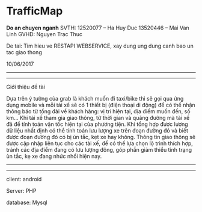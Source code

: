 # TrafficMap
****Do an chuyen nganh****
SVTH:
	12520077 – Ha Huy Duc
	13520446 – Mai Van Linh
GVHD:
	Nguyen Trac Thuc

De tai: Tim hieu ve RESTAPI WEBSERVICE, xay dung ung dung canh bao un tac giao thong

10/06/2017
***************************
***************************
Giới thiệu đề tài

Dựa trên ý tưởng của grab là khách muốn đi taxi/bike thì sẽ gọi qua ứng dụng mobile và mỗi tài xế sẽ có 1 thiết bị (điện thoại di động) để có thể nhận thông báo từ tổng đài về khách hàng: vị trí hiện tại, địa điểm muốn đến, số km…
Khi tài xế tham gia giao thông, từ thời gian và quãng đường mà tài xế đã để tính toán vận tốc hiện tại của phương tiện. Khi tổng hợp được lượng dữ liệu nhất định có thể tính toán lưu lượng xe trên đoạn đường đó và biết được đoạn đường đó có bị ùn tắc, kẹt xe hay không.
Thông tin giao thông sẽ được cập nhập liên tục cho các tài xế, để có thể lựa chọn lộ trình thích hợp, tránh các địa điểm đang có lưu lượng đông, góp phần giảm thiểu tình trạng ùn tắc, kẹ xe đang nhức nhối hiện nay.
***************************
***************************
client: android

Server: PHP

database: Mysql
